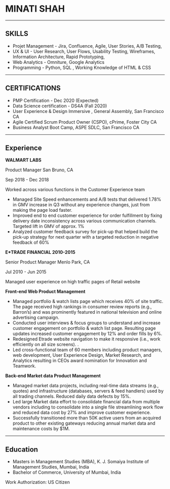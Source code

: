 MINATI SHAH
============
-----------
SKILLS
-----------
* Projet Management - Jira, Confluence, Agile, User Stories, A/B Testing, 
* UX & UI - User Research, User Flows, Usability Testing, Wireframes, Information Architecture, Rapid Prototyping, 
* Web Analytics -	Omniture, Google Analytics
* Programming -	Python, SQL , Working Knowledge of HTML & CSS 

-----------
CERTIFICATIONS
-----------
* PMP Certification - Dec 2020 (Expected)
* Data Science certification - DS4A (Fall 2020)
* User Experience & Design Immersive , General Assembly, San Francisco CA
* Agile Certified Scrum Product Owner (CSPO), cPrime, Foster City CA
* Business Analyst Boot Camp, ASPE SDLC, San Francisco CA

-----------
Experience
-----------
**WALMART LABS**	

Product Manager	San Bruno, CA

Sep 2018 - Dec 2018

Worked across various functions in the Customer Experience team
*	Managed Site Speed enhancements and A/B tests that delivered 1.78% in GMV increase in Q3 without any experience changes, just from making the page load faster.
*	Improved end to end customer experience for order fulfillment by fixing delivery date inconsistency across various communication channels. Targeted lift in GMV of approx. 1%
*	Analyzed customer feedback survey for pick-up that helped build the pick-up strategy for next quarter with a targeted reduction in negative feedback of 60%

**E*TRADE FINANCIAL	2010-2015**

Senior Product Manager	Menlo Park, CA

Jul 2010 - Jun 2015

Managed user experience on high traffic pages of Retail website

**Front-end Web Product Management**

* Managed portfolio & watch lists page which receives 40% of site traffic. The page received high rankings in consumer review reports (e.g., Barron’s) and was prominently featured in national television and online advertising campaign. 
*	Conducted user interviews & focus groups to understand and increase customer engagement on portfolio & watch list page. Resulting page updates increased customer engagement by 12% and order fills by 6%. 
*	Redesigned Etrade website navigation to make it responsive (i.e., work efficiently on all size screens). . 
*	Led cross-functional team of 60 members including product managers, web development, User Experience Design, Market Research, and Analytics resulting in CEOs award nomination for Innovation and Teamwork. 

**Back-end Market data Product Management** 

*	Managed market data projects, including real-time data streams (e.g., quotes) and infrastructure (databases, servers & feed handlers) used by all trading channels. Reduced daily data defects by 15%.
*	Led large Market data effort to consolidate financial data from multiple vendors including to consolidate into a single file streamlining work flow and reduced data cost by 27% and improve customer experience. 
*	Successfully transitioned more than 50K active users from an acquired product to other existing gateways reducing annual market data and maintenance costs by $1M. 


-----------
Education
-----------
* Masters in Management Studies (MBA), K. J. Somaiya Institute of Management Studies, Mumbai, India
* Bachelor of Commerce, University of Mumbai, India
	
Work Authorization: US Citizen	


